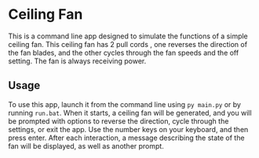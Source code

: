 # Ceiling Fan
This is a command line app designed to simulate the functions of a simple ceiling fan. This ceiling fan has 2 pull cords
, one reverses the direction of the fan blades, and the other cycles through the fan speeds and the off setting. The fan
is always receiving power.

## Usage
To use this app, launch it from the command line using `py main.py` or by running `run.bat`. When it starts, a ceiling
fan will be generated, and you will be prompted with options to reverse the direction, cycle through the settings, or 
exit the app. Use the number keys on your keyboard, and then press enter. After each interaction, a message describing
the state of the fan will be displayed, as well as another prompt.